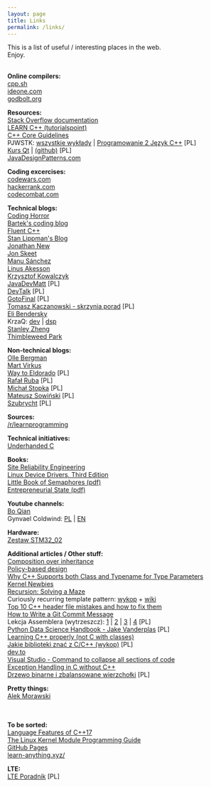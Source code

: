 ```yaml
---
layout: page
title: Links
permalink: /links/
---
```


This is a list of useful / interesting places in the web.<br>
Enjoy.<br><br>


**Online compilers:**<br>
[cpp.sh](http://cpp.sh/)<br>
[ideone.com](https://ideone.com/)<br>
[godbolt.org](https://godbolt.org/)<br>

**Resources:**<br>
[Stack Overflow documentation](http://stackoverflow.com/documentation)<br>
[LEARN C++ (tutorialspoint)](https://www.tutorialspoint.com/cplusplus/cpp_templates.htm)<br>
[C++ Core Guidelines](https://github.com/isocpp/CppCoreGuidelines/blob/master/CppCoreGuidelines.md)<br>
PJWSTK: [wszystkie wykłady](http://edu.pjwstk.edu.pl/wyklady/) | [Programowanie 2 Język C++](http://edu.pjwstk.edu.pl/wyklady/pro/scb/index.html) \[PL\]<br>
[Kurs Qt](http://blog.matthew.org.pl/2010/03/13/kurs-qt-czesc-7-tcp/) | [(github)](https://github.com/matthewpl/qt7) \[PL\]<br>
[JavaDesignPatterns.com](http://java-design-patterns.com/)<br>

**Coding excercises:**<br>
[codewars.com](https://codewars.com/)<br>
[hackerrank.com](https://hackerrank.com/)<br>
[codecombat.com](https://codecombat.com/)<br>

**Technical blogs:**<br>
[Coding Horror](https://blog.codinghorror.com/)<br>
[Bartek's coding blog](http://www.bfilipek.com)<br>
[Fluent C++](http://www.fluentcpp.com)<br>
[Stan Lippman's Blog](https://web.archive.org/web/20060618190154/http://blogs.msdn.com:80/slippman/default.aspx)<br>
[Jonathan New](http://blog.jonnew.com/)<br>
[Jon Skeet](https://codeblog.jonskeet.uk/)<br>
[Manu Sánchez](http://manu343726.github.io)<br>
[Linus Akesson](https://www.linusakesson.net/programming/underhanded/2015.php)<br>
[Krzysztof Kowalczyk](https://blog.kowalczyk.info)<br>
[JavaDevMatt](http://javadevmatt.pl) \[PL\]<br>
[DevTalk](http://devtalk.pl/) \[PL\]<br>
[GotoFinal](https://blog.gotofinal.com/) \[PL\]<br>
[Tomasz Kaczanowski - skrzynia porad](http://kaczus.ppa.pl/art/Skrzynia_porad,18.html) \[PL\]<br>
[Eli Bendersky](http://eli.thegreenplace.net/)<br>
KrzaQ: [dev](https://dev.krzaq.cc/) | [dsp](https://dsp.krzaq.cc/)<br>
[Stanley Zheng](https://blog.stanzheng.com/recurse/interview-prep/)<br>
[Thimbleweed Park](https://blog.thimbleweedpark.com/)<br>

**Non-technical blogs:**<br>
[Olle Bergman](http://www.ollebergman.se/)<br>
[Mart Virkus](https://arcaderage.co/)<br>
[Way to Eldorado](http://waytoeldorado.pl/) \[PL\]<br>
[Rafał Ruba](http://rafalruba.pl) \[PL\]<br>
[Michał Stopka](http://michalstopka.pl) \[PL\]<br>
[Mateusz Sowiński](http://mateuszsowinski.com/) \[PL\]<br>
[Szubrycht](https://szubrycht.wordpress.com/) \[PL\]<br>

**Sources:**<br>
[/r/learnprogramming](https://www.reddit.com/r/learnprogramming/)<br>

**Technical initiatives:**<br>
[Underhanded C](http://underhanded-c.org/)<br>

**Books:**<br>
[Site Reliability Engineering](http://landing.google.com/sre/book.html)<br>
[Linux Device Drivers, Third Edition](https://lwn.net/Kernel/LDD3/)<br>
[Little Book of Semaphores (pdf)](http://greenteapress.com/semaphores/LittleBookOfSemaphores.pdf)<br>
[Entrepreneurial State (pdf)](https://www.demos.co.uk/files/Entrepreneurial_State_-_web.pdf)<br>

**Youtube channels:**<br>
[Bo Qian](https://www.youtube.com/user/BoQianTheProgrammer/playlists)<br>
Gynvael Coldwind: [PL](https://www.youtube.com/user/GynvaelColdwind) | [EN](https://www.youtube.com/user/GynvaelEN)<br>

**Hardware:**<br>
[Zestaw STM32_02](https://kamami.pl/zestaw-z-ksiazka/188012-zestaw-stm3202.html)<br>

**Additional articles / Other stuff:**<br>
[Composition over inheritance](https://en.wikipedia.org/wiki/Composition_over_inheritance)<br>
[Policy-based design](https://en.wikipedia.org/wiki/Policy-based_design)<br>
[Why C++ Supports both Class and Typename for Type Parameters](https://web.archive.org/web/20060619131004/http://blogs.msdn.com/slippman/archive/2004/08/11/212768.aspx)<br>
[Kernel Newbies](https://kernelnewbies.org/)<br>
[Recursion: Solving a Maze](https://www.cs.bu.edu/teaching/alg/maze/)<br>
Curiously recurring template pattern: [wykop](https://www.wykop.pl/wpis/21931839/mam-klase-abstrakcyjna-blob-z-funkcjami-wirtualnym/) + [wiki](https://en.wikipedia.org/wiki/Curiously_recurring_template_pattern)<br>
[Top 10 C++ header file mistakes and how to fix them](https://www.reddit.com/r/programming/comments/4xfqld/top_10_c_header_file_mistakes_and_how_to_fix_them/)<br>
[How to Write a Git Commit Message](https://chris.beams.io/posts/git-commit/)<br>
Lekcja Assemblera (wytrzeszcz): 
[1](https://steemit.com/polish/@wytrzeszcz/lekcja-assemblera-1) | 
[2](https://steemit.com/polish/@wytrzeszcz/lekcja-assemblera-2) | 
[3](https://steemit.com/polish/@wytrzeszcz/lekcja-assemblera-3) | 
[4](https://steemit.com/polish/@wytrzeszcz/lekcja-assemblera-4) \[PL\]<br>
[Python Data Science Handbook - Jake Vanderplas](https://www.wykop.pl/wpis/21940047/python-data-science-handbook-jake-vanderplas-http-/) \[PL\]<br>
[Learning C++ properly (not C with classes)](https://softwareengineering.stackexchange.com/questions/48401/learning-c-properly-not-c-with-classes)<br>
[Jakie biblioteki znać z C/C++ (wykop)](https://www.wykop.pl/wpis/22778765/mirki-jestem-juniorem-robiacym-w-ansic-i-troche-cp/) \[PL\]<br>
[dev.to](https://dev.to/)<br>
[Visual Studio - Command to collapse all sections of code](https://stackoverflow.com/questions/982677/visual-studio-command-to-collapse-all-sections-of-code)<br>
[Exception Handling in C without C++](http://www.on-time.com/ddj0011.htm)<br>
[Drzewo binarne i zbalansowane wierzchołki](http://algorytmy.blox.pl/2008/03/Drzewo-binarne-i-zbalansowane-wierzcholki.html) \[PL\]<br>


**Pretty things:**<br>
[Alek Morawski](http://alekmorawski.com/)<br>

<br><br>
**To be sorted:**<br>
[Language Features of C++17](/materials/cpp17_language.pdf)<br>
[The Linux Kernel Module Programming Guide](http://www.tldp.org/LDP/lkmpg/2.6/lkmpg.pdf)<br>
[GitHub Pages](https://pages.github.com/)<br>
[learn-anything.xyz/](https://learn-anything.xyz/)<br>

**LTE:**<br>
[LTE Poradnik](http://www.w3ii.com/pl/lte/default.html) \[PL\]<br>

